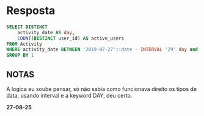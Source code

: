 
# Resposta
```sql
SELECT DISTINCT 
    activity_date AS day,
    COUNT(DISTINCT user_id) AS active_users
FROM Activity
WHERE activity_date BETWEEN '2019-07-27'::date - INTERVAL '29' day and '2019-07-27'::date
GROUP BY 1
```
## NOTAS
A logica eu soube pensar, só não sabia 
como funcionava direito os tipos de 
data, usando interval e a keyword DAY, deu certo.


**27-08-25**